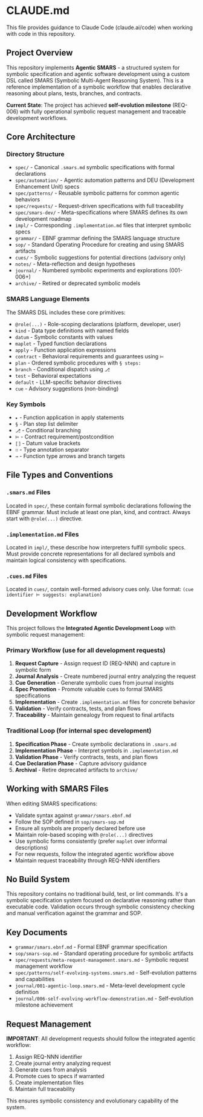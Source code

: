 # CLAUDE.md

This file provides guidance to Claude Code (claude.ai/code) when working with code in this repository.

## Project Overview

This repository implements **Agentic SMARS** - a structured system for symbolic specification and agentic software development using a custom DSL called SMARS (Symbolic Multi-Agent Reasoning System). This is a reference implementation of a symbolic workflow that enables declarative reasoning about plans, tests, branches, and contracts.

**Current State**: The project has achieved **self-evolution milestone** (REQ-006) with fully operational symbolic request management and traceable development workflows.

## Core Architecture

### Directory Structure
- `spec/` - Canonical `.smars.md` symbolic specifications with formal declarations
- `spec/automation/` - Agentic automation patterns and DEU (Development Enhancement Unit) specs
- `spec/patterns/` - Reusable symbolic patterns for common agentic behaviors
- `spec/requests/` - Request-driven specifications with full traceability
- `spec/smars-dev/` - Meta-specifications where SMARS defines its own development roadmap
- `impl/` - Corresponding `.implementation.md` files that interpret symbolic specs
- `grammar/` - EBNF grammar defining the SMARS language structure
- `sop/` - Standard Operating Procedure for creating and using SMARS artifacts
- `cues/` - Symbolic suggestions for potential directions (advisory only)
- `notes/` - Meta-reflection and design hypotheses
- `journal/` - Numbered symbolic experiments and explorations (001-006+)
- `archive/` - Retired or deprecated symbolic models

### SMARS Language Elements

The SMARS DSL includes these core primitives:
- `@role(...)` - Role-scoping declarations (platform, developer, user)
- `kind` - Data type definitions with named fields
- `datum` - Symbolic constants with values
- `maplet` - Typed function declarations
- `apply` - Function application expressions
- `contract` - Behavioral requirements and guarantees using `⊨`
- `plan` - Ordered symbolic procedures with `§ steps:`
- `branch` - Conditional dispatch using `⎇`
- `test` - Behavioral expectations
- `default` - LLM-specific behavior directives
- `cue` - Advisory suggestions (non-binding)

### Key Symbols
- `▸` - Function application in apply statements
- `§` - Plan step list delimiter
- `⎇` - Conditional branching
- `⊨` - Contract requirement/postcondition
- `⟦⟧` - Datum value brackets
- `∷` - Type annotation separator
- `→` - Function type arrows and branch targets

## File Types and Conventions

### `.smars.md` Files
Located in `spec/`, these contain formal symbolic declarations following the EBNF grammar. Must include at least one plan, kind, and contract. Always start with `@role(...)` directive.

### `.implementation.md` Files  
Located in `impl/`, these describe how interpreters fulfill symbolic specs. Must provide concrete representations for all declared symbols and maintain logical consistency with specifications.

### `.cues.md` Files
Located in `cues/`, contain well-formed advisory cues only. Use format: `(cue identifier ⊨ suggests: explanation)`

## Development Workflow

This project follows the **Integrated Agentic Development Loop** with symbolic request management:

### Primary Workflow (use for all development requests)
1. **Request Capture** - Assign request ID (REQ-NNN) and capture in symbolic form
2. **Journal Analysis** - Create numbered journal entry analyzing the request
3. **Cue Generation** - Generate symbolic cues from journal insights
4. **Spec Promotion** - Promote valuable cues to formal SMARS specifications
5. **Implementation** - Create `.implementation.md` files for concrete behavior
6. **Validation** - Verify contracts, tests, and plan flows
7. **Traceability** - Maintain genealogy from request to final artifacts

### Traditional Loop (for internal spec development)
1. **Specification Phase** - Create symbolic declarations in `.smars.md`
2. **Implementation Phase** - Interpret symbols in `.implementation.md`  
3. **Validation Phase** - Verify contracts, tests, and plan flows
4. **Cue Declaration Phase** - Capture advisory guidance
5. **Archival** - Retire deprecated artifacts to `archive/`

## Working with SMARS Files

When editing SMARS specifications:
- Validate syntax against `grammar/smars.ebnf.md`
- Follow the SOP defined in `sop/smars-sop.md`
- Ensure all symbols are properly declared before use
- Maintain role-based scoping with `@role(...)` directives
- Use symbolic forms consistently (prefer `maplet` over informal descriptions)
- For new requests, follow the integrated agentic workflow above
- Maintain request traceability through REQ-NNN identifiers

## No Build System

This repository contains no traditional build, test, or lint commands. It's a symbolic specification system focused on declarative reasoning rather than executable code. Validation occurs through symbolic consistency checking and manual verification against the grammar and SOP.

## Key Documents

- `grammar/smars.ebnf.md` - Formal EBNF grammar specification
- `sop/smars-sop.md` - Standard operating procedure for symbolic artifacts
- `spec/requests/meta-request-management.smars.md` - Symbolic request management workflow
- `spec/patterns/self-evolving-systems.smars.md` - Self-evolution patterns and capabilities
- `journal/001-agentic-loop.smars.md` - Meta-level development cycle definition
- `journal/006-self-evolving-workflow-demonstration.md` - Self-evolution milestone achievement

## Request Management

**IMPORTANT**: All development requests should follow the integrated agentic workflow:

1. Assign REQ-NNN identifier
2. Create journal entry analyzing request
3. Generate cues from analysis
4. Promote cues to specs if warranted
5. Create implementation files
6. Maintain full traceability

This ensures symbolic consistency and evolutionary capability of the system.